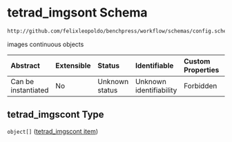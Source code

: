 # tetrad_imgsont Schema

```txt
http://github.com/felixleopoldo/benchpress/workflow/schemas/config.schema.json#/properties/resources/properties/structure_learning_algorithms/properties/tetrad_imgscont
```

images continuous objects

| Abstract            | Extensible | Status         | Identifiable            | Custom Properties | Additional Properties | Access Restrictions | Defined In                                                       |
| :------------------ | :--------- | :------------- | :---------------------- | :---------------- | :-------------------- | :------------------ | :--------------------------------------------------------------- |
| Can be instantiated | No         | Unknown status | Unknown identifiability | Forbidden         | Allowed               | none                | [config.schema.json*](config.schema.json "open original schema") |

## tetrad_imgscont Type

`object[]` ([tetrad_imgscont item](config-definitions-tetrad_imgscont-item.md))

